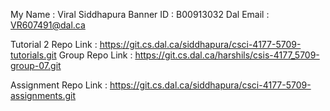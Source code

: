 My Name : Viral Siddhapura
Banner ID : B00913032
Dal Email : VR607491@dal.ca

Tutorial 2 Repo Link : https://git.cs.dal.ca/siddhapura/csci-4177-5709-tutorials.git
Group Repo Link : https://git.cs.dal.ca/harshils/csis-4177_5709-group-07.git

Assignment Repo Link : https://git.cs.dal.ca/siddhapura/csci-4177-5709-assignments.git